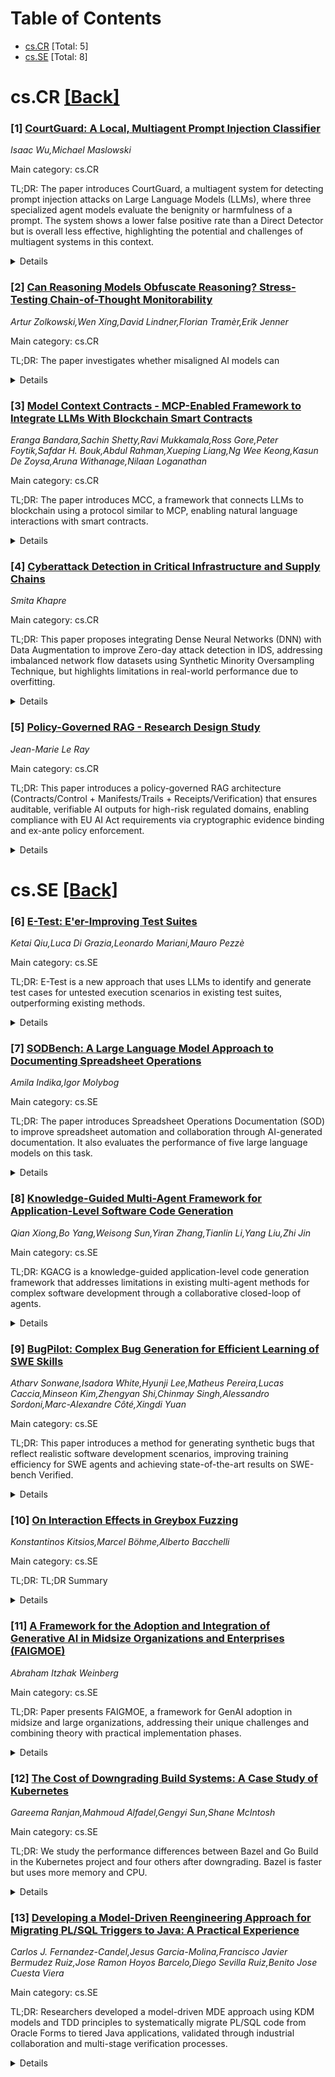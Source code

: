 <div id=toc></div>

# Table of Contents

- [cs.CR](#cs.CR) [Total: 5]
- [cs.SE](#cs.SE) [Total: 8]


<div id='cs.CR'></div>

# cs.CR [[Back]](#toc)

### [1] [CourtGuard: A Local, Multiagent Prompt Injection Classifier](https://arxiv.org/abs/2510.19844)
*Isaac Wu,Michael Maslowski*

Main category: cs.CR

TL;DR: The paper introduces CourtGuard, a multiagent system for detecting prompt injection attacks on Large Language Models (LLMs), where three specialized agent models evaluate the benignity or harmfulness of a prompt. The system shows a lower false positive rate than a Direct Detector but is overall less effective, highlighting the potential and challenges of multiagent systems in this context.


<details>
  <summary>Details</summary>
Motivation: Large language models (LLMs) are being used in sensitive applications, and prompt injection attacks represent a growing threat. These attacks can cause data leaks, misinformation, and other harmful behaviors, creating a clear need for effective detection methods.

Method: CourtGuard is a multiagent system where prompts are evaluated by three models: a 'defense attorney' (arguing innocence), a 'prosecution attorney' (arguing maliciousness), and a 'judge' (making the final classification decision). This contrasts with the 'Direct Detector' method, which uses a single model as a judge.

Result: CourtGuard achieved a lower false positive rate than the Direct Detector, but had a generally lower overall performance in detecting prompt injection attacks. The results highlight the importance of considering both adversarial and benign cases when evaluating prompts.

Conclusion: Although CourtGuard outperformed a simple LLM judge in terms of false positives, the multiagent design had worse overall effectiveness in detecting prompt injection attacks. This study encourages further research into the use of cooperative multiagent systems for LLM security, while acknowledging the challenges involved.

Abstract: As large language models (LLMs) become integrated into various sensitive
applications, prompt injection, the use of prompting to induce harmful
behaviors from LLMs, poses an ever increasing risk. Prompt injection attacks
can cause LLMs to leak sensitive data, spread misinformation, and exhibit
harmful behaviors. To defend against these attacks, we propose CourtGuard, a
locally-runnable, multiagent prompt injection classifier. In it, prompts are
evaluated in a court-like multiagent LLM system, where a "defense attorney"
model argues the prompt is benign, a "prosecution attorney" model argues the
prompt is a prompt injection, and a "judge" model gives the final
classification. CourtGuard has a lower false positive rate than the Direct
Detector, an LLM as-a-judge. However, CourtGuard is generally a worse prompt
injection detector. Nevertheless, this lower false positive rate highlights the
importance of considering both adversarial and benign scenarios for the
classification of a prompt. Additionally, the relative performance of
CourtGuard in comparison to other prompt injection classifiers advances the use
of multiagent systems as a defense against prompt injection attacks. The
implementations of CourtGuard and the Direct Detector with full prompts for
Gemma-3-12b-it, Llama-3.3-8B, and Phi-4-mini-instruct are available at
https://github.com/isaacwu2000/CourtGuard.

</details>


### [2] [Can Reasoning Models Obfuscate Reasoning? Stress-Testing Chain-of-Thought Monitorability](https://arxiv.org/abs/2510.19851)
*Artur Zolkowski,Wen Xing,David Lindner,Florian Tramèr,Erik Jenner*

Main category: cs.CR

TL;DR: The paper investigates whether misaligned AI models can 


<details>
  <summary>Details</summary>
Motivation: Recent findings indicate that misaligned models might exhibit deceptive

Method: Introduce a composable and quantifiable taxonomy of prompts to encourage CoT obfuscation. They evaluate both internal

Result: t that CoT monitoring is effective and efficient without obfuscation. H

Conclusion: While CoT proves valuable for oversight, robust deployment needs model-specific stress-testing for monitorability.

Abstract: Recent findings suggest that misaligned models may exhibit deceptive
behavior, raising concerns about output trustworthiness. Chain-of-thought (CoT)
is a promising tool for alignment monitoring: when models articulate their
reasoning faithfully, monitors can detect and mitigate harmful behaviors before
undesirable outcomes occur. However, a key uncertainty is: Can models obfuscate
their CoT in order to pursue hidden adversarial objectives while evading
detection? To answer this question and thus stress-test CoT monitorability, we
develop a composable and quantifiable taxonomy of prompts to elicit CoT
obfuscation. We evaluate both internal CoT (reasoning traces) and external CoT
(prompted reasoning in outputs) using toy tasks and more realistic environments
in SHADE-Arena. We show that: (i) CoT monitoring performs accurately and
efficiently without obfuscation pressure. (ii) Under strong obfuscation
pressure, some models successfully complete adversarial tasks while evading
detection. (iii) Models do not obfuscate their internal CoT as much as their
external CoT (under prompt pressure). These results suggest that while CoT
provides valuable oversight in benign settings, robust deployment requires
model-specific stress-testing of monitorability.

</details>


### [3] [Model Context Contracts - MCP-Enabled Framework to Integrate LLMs With Blockchain Smart Contracts](https://arxiv.org/abs/2510.19856)
*Eranga Bandara,Sachin Shetty,Ravi Mukkamala,Ross Gore,Peter Foytik,Safdar H. Bouk,Abdul Rahman,Xueping Liang,Ng Wee Keong,Kasun De Zoysa,Aruna Withanage,Nilaan Loganathan*

Main category: cs.CR

TL;DR: The paper introduces MCC, a framework that connects LLMs to blockchain using a protocol similar to MCP, enabling natural language interactions with smart contracts.


<details>
  <summary>Details</summary>
Motivation: Despite advancements in blockchain and LLMs, there is no standardized method for their seamless integration, limiting dynamic interactions. The paper aims to fill this gap.

Method: The framework, called Model Context Contracts (MCC), uses a protocol inspired by MCP to link LLMs and blockchain smart contracts. The LLM is fine-tuned with a dataset of user inputs and corresponding MCP functions.

Result: An end-to-end prototype using the MCC framework was developed on the Rahasak blockchain with a fine-tuned Llama-4 LLM, demonstrating the integration's feasibility.

Conclusion: MCC represents a novel approach to integrating LLMs and blockchain through a protocol like MCP, enabling natural language interactions with smart contracts and enhancing user experience.

Abstract: In recent years, blockchain has experienced widespread adoption across
various industries, becoming integral to numerous enterprise applications.
Concurrently, the rise of generative AI and LLMs has transformed human-computer
interactions, offering advanced capabilities in understanding and generating
human-like text. The introduction of the MCP has further enhanced AI
integration by standardizing communication between AI systems and external data
sources. Despite these advancements, there is still no standardized method for
seamlessly integrating LLM applications and blockchain. To address this
concern, we propose "MCC: Model Context Contracts" a novel framework that
enables LLMs to interact directly with blockchain smart contracts through
MCP-like protocol. This integration allows AI agents to invoke blockchain smart
contracts, facilitating more dynamic and context-aware interactions between
users and blockchain networks. Essentially, it empowers users to interact with
blockchain systems and perform transactions using queries in natural language.
Within this proposed architecture, blockchain smart contracts can function as
intelligent agents capable of recognizing user input in natural language and
executing the corresponding transactions. To ensure that the LLM accurately
interprets natural language inputs and maps them to the appropriate MCP
functions, the LLM was fine-tuned using a custom dataset comprising user inputs
paired with their corresponding MCP server functions. This fine-tuning process
significantly improved the platform's performance and accuracy. To validate the
effectiveness of MCC, we have developed an end-to-end prototype implemented on
the Rahasak blockchain with the fine-tuned Llama-4 LLM. To the best of our
knowledge, this research represents the first approach to using the concept of
Model Context Protocol to integrate LLMs with blockchain.

</details>


### [4] [Cyberattack Detection in Critical Infrastructure and Supply Chains](https://arxiv.org/abs/2510.19859)
*Smita Khapre*

Main category: cs.CR

TL;DR: This paper proposes integrating Dense Neural Networks (DNN) with Data Augmentation to improve Zero-day attack detection in IDS, addressing imbalanced network flow datasets using Synthetic Minority Oversampling Technique, but highlights limitations in real-world performance due to overfitting.


<details>
  <summary>Details</summary>
Motivation: Cyberattack detection in Critical Infrastructure and Supply Chains is challenging in Industry 4.0. Traditional IDS rely on known signatures, failing to detect Zero-day attacks. Network flow datasets are highly imbalanced, leading to detection challenges.

Method: A Dense Neural Network (DNN) is enhanced with Data Augmentation, specifically using Synthetic Minority Oversampling Technique (SMOTE) to address class imbalance. The system is tested for its ability to detect novel (Zero-day) attacks by learning from augmented data.

Result: Higher classification accuracies are achieved with balanced test data, but lower accuracies occur with original imbalanced data, indicating overfitting. A comparison with state-of-the-art methods shows poor class classification on the original dataset, suggesting SMOTE alone is insufficient for highly imbalanced data.

Conclusion: While DNN with SMOTE improves Zero-day attack detection, the method struggles with overfitting and poor performance on real-world imbalanced datasets. Novel data augmentation techniques are needed for highly imbalanced network flow data to enhance IDS effectiveness in Industry 4.0 contexts.

Abstract: Cyberattack detection in Critical Infrastructure and Supply Chains has become
challenging in Industry 4.0. Intrusion Detection Systems (IDS) are deployed to
counter the cyberattacks. However, an IDS effectively detects attacks based on
the known signatures and patterns, Zero-day attacks go undetected. To overcome
this drawback in IDS, the integration of a Dense Neural Network (DNN) with Data
Augmentation is proposed. It makes IDS intelligent and enables it to self-learn
with high accuracy when a novel attack is encountered. The network flow
captures datasets are highly imbalanced same as the real network itself. The
Data Augmentation plays a crucial role in balancing the data. The balancing of
data is challenging as the minority class is as low as 0.000004\% of the
dataset, and the abundant class is higher than 80\% of the dataset. Synthetic
Minority Oversampling Technique is used for balancing the data. However, higher
accuracies are achieved with balanced test data, lower accuracies are
noticeable with the original imbalanced test data suggesting overfitting. A
comparison with state-of-the-art research using Synthetic Minority Oversampling
Technique with Edited Nearest Neighbor shows the classification of classes
remains poor for the original dataset. This suggests highly imbalanced datasets
of network flow require a different method of data augmentation.

</details>


### [5] [Policy-Governed RAG - Research Design Study](https://arxiv.org/abs/2510.19877)
*Jean-Marie Le Ray*

Main category: cs.CR

TL;DR: This paper introduces a policy-governed RAG architecture (Contracts/Control + Manifests/Trails + Receipts/Verification) that ensures auditable, verifiable AI outputs for high-risk regulated domains, enabling compliance with EU AI Act requirements via cryptographic evidence binding and ex-ante policy enforcement.


<details>
  <summary>Details</summary>
Motivation: The motivation lies in addressing the need for AI systems in regulated industries (pharma, healthcare, finance, legal) to meet mandatory audit requirements and mitigate error costs exceeding thousands of euros under regulations like the EU AI Act, through verifiable policy adherence mechanisms.

Method: The method involves a tripartite architecture: 1) Contracts/Control (policy enforcement via SHRDLU-like mechanisms), 2) Manifests/Trails (cryptographic anchoring of sources using Memex-like systems), and 3) Receipts/Verification (portable compliance proofs via Xanadu-like protocols). Outputs are gated by verifiable evidence rather than post-hoc explanations.

Result: Results include validated targets: 20% reduction in confident errors, 900ms latency, 2.2x serve costs. The design integrates with pre-registered pilots using NO-GO gates and offers replayable, receipt-backed compliance for auditors.

Conclusion: The paper concludes that their policy-governed RAG architecture effectively enables audit-ready, policy-compliant AI generation in high-risk regulated domains by combining cryptographic verifiability with ex-ante policy checks, addressing critical limitations in existing systems.

Abstract: A policy-governed RAG architecture is specified for audit-ready generation in
regulated workflows, organized as a triptych: (I) Contracts/Control
(SHRDLU-like), which governs output adherence to legal and internal policies;
(II) Manifests/Trails (Memex-like), which cryptographically anchors all cited
source evidence to ensure verifiable provenance; and (III)
Receipts/Verification (Xanadu-like), which provides the final, portable proof
of compliance for auditors (portable COSE/JOSE) (see Section 4 and Appendix A).
Rather than explaining model internals, outputs are gated ex-ante and bound to
cryptographically verifiable evidence for each material answer. Unvalidated
targets are stated (>=20% relative reduction in confident errors; p95 latency
<= 900 ms; <= 2.2x serve cost) together with a pre-registered (optional) pilot
using NO-GO gates. The design complements existing RAG/guardrails by making
policy checks auditable, replayable, and receipt-backed. Target domains include
back-office compliance in pharma, medical devices, finance, legal, and the
public sector where error costs may exceed thousands of euros and audit trails
are mandatory under regulations such as the EU AI Act. Future evaluations may
pre-commit to publishing negative results when any example NO-GO gate is not
met.

</details>


<div id='cs.SE'></div>

# cs.SE [[Back]](#toc)

### [6] [E-Test: E'er-Improving Test Suites](https://arxiv.org/abs/2510.19860)
*Ketai Qiu,Luca Di Grazia,Leonardo Mariani,Mauro Pezzè*

Main category: cs.SE

TL;DR: E-Test is a new approach that uses LLMs to identify and generate test cases for untested execution scenarios in existing test suites, outperforming existing methods.


<details>
  <summary>Details</summary>
Motivation: Existing test suites are limited in their ability to cover all execution scenarios, and manual enrichment is time-consuming. There is a need to automatically find and add test cases for scenarios that emerge in production but are untested.

Method: E-Test uses Large Language Models to analyze large sets of scenarios from production usage and identifies those not covered by existing tests. It then generates new test cases to cover these scenarios.

Result: Evaluation on 1,975 scenarios showed E-Test achieves an F1-score of 0.55, outperforming existing approaches (max 0.34) and even vanilla LLMs (max 0.39).

Conclusion: E-Test significantly improves test suite coverage by effectively targeting untested execution scenarios, reducing manual effort needed and offering a more effective solution than current state-of-the-art methods.

Abstract: Test suites are inherently imperfect, and testers can always enrich a suite
with new test cases that improve its quality and, consequently, the reliability
of the target software system. However, finding test cases that explore
execution scenarios beyond the scope of an existing suite can be extremely
challenging and labor-intensive, particularly when managing large test suites
over extended periods.
  In this paper, we propose E-Test, an approach that reduces the gap between
the execution space explored with a test suite and the executions experienced
after testing by augmenting the test suite with test cases that explore
execution scenarios that emerge in production. E-Test (i) identifies executions
that have not yet been tested from large sets of scenarios, such as those
monitored during intensive production usage, and (ii) generates new test cases
that enhance the test suite. E-Test leverages Large Language Models (LLMs) to
pinpoint scenarios that the current test suite does not adequately cover, and
augments the suite with test cases that execute these scenarios.
  Our evaluation on a dataset of 1,975 scenarios, collected from highly-starred
open-source Java projects already in production and Defects4J, demonstrates
that E-Test retrieves not-yet-tested execution scenarios significantly better
than state-of-the-art approaches. While existing regression testing and field
testing approaches for this task achieve a maximum F1-score of 0.34, and
vanilla LLMs achieve a maximum F1-score of 0.39, E-Test reaches 0.55. These
results highlight the impact of E-Test in enhancing test suites by effectively
targeting not-yet-tested execution scenarios and reducing manual effort
required for maintaining test suites.

</details>


### [7] [SODBench: A Large Language Model Approach to Documenting Spreadsheet Operations](https://arxiv.org/abs/2510.19864)
*Amila Indika,Igor Molybog*

Main category: cs.SE

TL;DR: The paper introduces Spreadsheet Operations Documentation (SOD) to improve spreadsheet automation and collaboration through AI-generated documentation. It also evaluates the performance of five large language models on this task.


<details>
  <summary>Details</summary>
Motivation: Current spreadsheet practices lack systematic documentation, leading to issues in automation, collaboration, and knowledge retention. This hinders the efficiency and reproducibility of spreadsheet-based workflows.

Method: The authors introduce SOD as a new AI task focusing on translating spreadsheet manipulation code into natural language. They create a benchmark of 111 code snippets with corresponding natural language summaries and evaluate five LLMs using BLEU, GLEU, ROUGE-L, and METEOR metrics.

Result: The evaluation results show that LLMs can generate accurate spreadsheet documentation, indicating that SOD is a viable method to enhance reproducibility and collaboration. However, challenges still remain.

Conclusion: The study demonstrates the feasibility of using LLMs for SOD, which can contribute to improving spreadsheet practices. Addressing the identified challenges is essential to fully realize the benefits of this approach.

Abstract: Numerous knowledge workers utilize spreadsheets in business, accounting, and
finance. However, a lack of systematic documentation methods for spreadsheets
hinders automation, collaboration, and knowledge transfer, which risks the loss
of crucial institutional knowledge. This paper introduces Spreadsheet
Operations Documentation (SOD), an AI task that involves generating
human-readable explanations from spreadsheet operations. Many previous studies
have utilized Large Language Models (LLMs) for generating spreadsheet
manipulation code; however, translating that code into natural language for SOD
is a less-explored area. To address this, we present a benchmark of 111
spreadsheet manipulation code snippets, each paired with a corresponding
natural language summary. We evaluate five LLMs, GPT-4o, GPT-4o-mini,
LLaMA-3.3-70B, Mixtral-8x7B, and Gemma2-9B, using BLEU, GLEU, ROUGE-L, and
METEOR metrics. Our findings suggest that LLMs can generate accurate
spreadsheet documentation, making SOD a feasible prerequisite step toward
enhancing reproducibility, maintainability, and collaborative workflows in
spreadsheets, although there are challenges that need to be addressed.

</details>


### [8] [Knowledge-Guided Multi-Agent Framework for Application-Level Software Code Generation](https://arxiv.org/abs/2510.19868)
*Qian Xiong,Bo Yang,Weisong Sun,Yiran Zhang,Tianlin Li,Yang Liu,Zhi Jin*

Main category: cs.SE

TL;DR: KGACG is a knowledge-guided application-level code generation framework that addresses limitations in existing multi-agent methods for complex software development through a collaborative closed-loop of agents.


<details>
  <summary>Details</summary>
Motivation: Current multi-agent frameworks struggle with large-scale application-level code generation, lacking proper code organization and maintainability. Automated code generation via LLMs remains inefficient for complex projects.

Method: KGACG introduces a closed-loop system with three agents: Code Organization & Planning Agent (COPA) for structural planning, Coding Agent (CA) for implementation, and Testing Agent (TA with feedback mechanisms) to collaborate on transforming requirements into executable code.

Result: Demonstrated in a Java Tank Battle game case study, KGACG successfully navigates organizational challenges and maintains code generation processes through its agent collaboration framework.

Conclusion: KGACG advances automation in application-level software development by combining knowledge-guided agent collaboration with systematic feedback, improving scalability and maintainability.

Abstract: Automated code generation driven by Large Lan- guage Models (LLMs) has
enhanced development efficiency, yet generating complex application-level
software code remains challenging. Multi-agent frameworks show potential, but
existing methods perform inadequately in large-scale application-level software
code generation, failing to ensure reasonable orga- nizational structures of
project code and making it difficult to maintain the code generation process.
To address this, this paper envisions a Knowledge-Guided Application-Level Code
Generation framework named KGACG, which aims to trans- form software
requirements specification and architectural design document into executable
code through a collaborative closed- loop of the Code Organization & Planning
Agent (COPA), Coding Agent (CA), and Testing Agent (TA), combined with a
feedback mechanism. We demonstrate the collaborative process of the agents in
KGACG in a Java Tank Battle game case study while facing challenges. KGACG is
dedicated to advancing the automation of application-level software
development.

</details>


### [9] [BugPilot: Complex Bug Generation for Efficient Learning of SWE Skills](https://arxiv.org/abs/2510.19898)
*Atharv Sonwane,Isadora White,Hyunji Lee,Matheus Pereira,Lucas Caccia,Minseon Kim,Zhengyan Shi,Chinmay Singh,Alessandro Sordoni,Marc-Alexandre Côté,Xingdi Yuan*

Main category: cs.SE

TL;DR: This paper introduces a method for generating synthetic bugs that reflect realistic software development scenarios, improving training efficiency for SWE agents and achieving state-of-the-art results on SWE-bench Verified.


<details>
  <summary>Details</summary>
Motivation: High-quality bugs are crucial for training the next generation of SWE agents, but previous approaches introduce out-of-distribution effects by creating bugs intentionally. Realistic bugs better mirror actual development processes and human-edit patterns.

Method: The method involves instructing SWE agents to introduce new features into codebases, which can unintentionally break existing tests and cause bugs. This contrasts with prior intentional bug generation techniques, and uses a combination of bug generation through new feature implementation and standard bug datasets for training.

Result: The paper shows improved training efficiency: achieving the same result with 40% less data (1.2k bugs vs. 3k bugs). The model trained on these bugs achieved SOTA: FrogBoss (32B) with a pass@1 of 54.6% and FrogMini (14B) with 45.3% on SWE-bench Verified.

Conclusion: End-to-end training with synthetic bugs that simulate real development scenarios outperforms existing methods and leads to significant improvements in effectiveness and efficiency in training SWE agents.

Abstract: High quality bugs are key to training the next generation of language model
based software engineering (SWE) agents. We introduce a novel method for
synthetic generation of difficult and diverse bugs. Our method instructs SWE
Agents to introduce a feature into the codebase whereby they may
unintentionally break tests, resulting in bugs. Prior approaches often induce
an out-of-distribution effect by generating bugs intentionally (e.g. by
introducing local perturbation to existing code), which does not reflect
realistic development processes. We perform qualitative analysis to demonstrate
that our approach for generating bugs more closely reflects the patterns found
in human-authored edits. Through extensive experiments, we demonstrate that our
bugs provide more efficient training data for supervised fine-tuning,
outperforming other bug datasets by 2% with half the training data (1.2k vs. 3k
bugs). We train on our newly generated bugs in addition to existing bug
datasets to get FrogBoss a state-of-the-art 32B parameter model on SWE-bench
Verified with a pass@1 of 54.6% and FrogMini a state-of-the-art 14B model on
SWE-bench Verified with a pass@1 of 45.3% on SWE-bench Verified averaged over
three seeds.

</details>


### [10] [On Interaction Effects in Greybox Fuzzing](https://arxiv.org/abs/2510.19984)
*Konstantinos Kitsios,Marcel Böhme,Alberto Bacchelli*

Main category: cs.SE

TL;DR: TL;DR Summary


<details>
  <summary>Details</summary>
Motivation: Motivation

Method: Method

Result: Result

Conclusion: Conclusion

Abstract: A greybox fuzzer is an automated software testing tool that generates new
test inputs by applying randomly chosen mutators (e.g., flipping a bit or
deleting a block of bytes) to a seed input in random order and adds all
coverage-increasing inputs to the corpus of seeds. We hypothesize that the
order in which mutators are applied to a seed input has an impact on the
effectiveness of greybox fuzzers. In our experiments, we fit a linear model to
a dataset that contains the effectiveness of all possible mutator pairs and
indeed observe the conjectured interaction effect. This points us to more
efficient fuzzing by choosing the most promising mutator sequence with a higher
likelihood. We propose MuoFuzz, a greybox fuzzer that learns and chooses the
most promising mutator sequences. MuoFuzz learns the conditional probability
that the next mutator will yield an interesting input, given the previously
selected mutator. Then, it samples from the learned probability using a random
walk to generate mutator sequences. We compare the performance of MuoFuzz to
AFL++, which uses a fixed selection probability, and MOPT, which optimizes the
selection probability of each mutator in isolation. Experimental results on the
FuzzBench and MAGMA benchmarks show that MuoFuzz achieves the highest code
coverage and finds four bugs missed by AFL++ and one missed by both AFL++ and
MOPT.

</details>


### [11] [A Framework for the Adoption and Integration of Generative AI in Midsize Organizations and Enterprises (FAIGMOE)](https://arxiv.org/abs/2510.19997)
*Abraham Itzhak Weinberg*

Main category: cs.SE

TL;DR: Paper presents FAIGMOE, a framework for GenAI adoption in midsize and large organizations, addressing their unique challenges and combining theory with practical implementation phases.


<details>
  <summary>Details</summary>
Motivation: The paper is motivated by the lack of specific frameworks for GenAI implementation in midsize and enterprise organizations, which face distinct challenges in adopting GenAI beyond what traditional technology adoption models like TAM, TOE, and DOI can address.

Method: The paper introduces FAIGMOE as a conceptual framework, built by synthesizing technology adoption theory, organizational change management, and innovation diffusion perspectives into four phases: Strategic Assessment, Planning and Use Case Development, Implementation and Integration, and Operationalization and Optimization. The framework is designed to be adaptable to different organizational scales and includes GenAI-specific considerations.

Result: The FAIGMOE framework is introduced, providing actionable implementation protocols, assessment instruments, and governance templates for GenAI adoption, tailored to the distinct needs of midsize organizations and enterprise-level businesses.

Conclusion: FAIGMOE is positioned as a comprehensive conceptual framework that addresses the adoption of GenAI in both midsize and enterprise organizations. It is presented as a contribution requiring further empirical validation but offering a new perspective to the existing literature by explicitly addressing these specific adoption contexts.

Abstract: Generative Artificial Intelligence (GenAI) presents transformative
opportunities for organizations, yet both midsize organizations and larger
enterprises face distinctive adoption challenges. Midsize organizations
encounter resource constraints and limited AI expertise, while enterprises
struggle with organizational complexity and coordination challenges. Existing
technology adoption frameworks, including TAM (Technology Acceptance Model),
TOE (Technology Organization Environment), and DOI (Diffusion of Innovations)
theory, lack the specificity required for GenAI implementation across these
diverse contexts, creating a critical gap in adoption literature. This paper
introduces FAIGMOE (Framework for the Adoption and Integration of Generative AI
in Midsize Organizations and Enterprises), a conceptual framework addressing
the unique needs of both organizational types. FAIGMOE synthesizes technology
adoption theory, organizational change management, and innovation diffusion
perspectives into four interconnected phases: Strategic Assessment, Planning
and Use Case Development, Implementation and Integration, and
Operationalization and Optimization. Each phase provides scalable guidance on
readiness assessment, strategic alignment, risk governance, technical
architecture, and change management adaptable to organizational scale and
complexity. The framework incorporates GenAI specific considerations including
prompt engineering, model orchestration, and hallucination management that
distinguish it from generic technology adoption frameworks. As a perspective
contribution, FAIGMOE provides the first comprehensive conceptual framework
explicitly addressing GenAI adoption across midsize and enterprise
organizations, offering actionable implementation protocols, assessment
instruments, and governance templates requiring empirical validation through
future research.

</details>


### [12] [The Cost of Downgrading Build Systems: A Case Study of Kubernetes](https://arxiv.org/abs/2510.20041)
*Gareema Ranjan,Mahmoud Alfadel,Gengyi Sun,Shane McIntosh*

Main category: cs.SE

TL;DR: We study the performance differences between Bazel and Go Build in the Kubernetes project and four others after downgrading. Bazel is faster but uses more memory and CPU.


<details>
  <summary>Details</summary>
Motivation: This paper aims to understand the performance implications of downgrading from artifact-based build tools like Bazel to language-specific solutions like Go Build, which are perceived as easier to maintain but may impact resource usage.

Method: The authors conduct a case study of the Kubernetes project's downgrade from Bazel to Go Build, reproducing and analyzing full and incremental builds. They replicate the study on four other projects that made similar downgrades, evaluating build time, memory, and CPU usage.

Result: Results show Bazel is faster in full builds (23.06-38.66 vs. 75.19 seconds with Go Build) and more memory-intensive (Bazel uses less memory: 81.42-351.07 MB). Bazel also has higher CPU load above certain parallelism levels. Downgrading increased CI resource costs by up to 76% in Kubernetes, with consistent memory advantages in all studied projects.

Conclusion: While language-specific build tools may offer maintainability benefits, abandoning artifact-based tools like Bazel incurs significant performance and resource costs for large projects, highlighting the trade-off between maintainability and infrastructure demands.

Abstract: Since developers invoke the build system frequently, its performance can
impact productivity. Modern artifact-based build tools accelerate builds, yet
prior work shows that teams may abandon them for alternatives that are easier
to maintain. While prior work shows why downgrades are performed, the
implications of downgrades remain largely unexplored. In this paper, we
describe a case study of the Kubernetes project, focusing on its downgrade from
an artifact-based build tool (Bazel) to a language-specific solution (Go
Build). We reproduce and analyze the full and incremental builds of change sets
during the downgrade period. On the one hand, we find that Bazel builds are
faster than Go Build, completing full builds in 23.06-38.66 up to 75.19 impose
a larger memory footprint than Go Build of 81.42-351.07 respectively. Bazel
builds also impose a greater CPU load at parallelism settings above eight for
full builds and above one for incremental builds. We estimate that downgrading
from Bazel can increase CI resource costs by up to 76 explore whether our
observations generalize by replicating our Kubernetes study on four other
projects that also downgraded from Bazel to older build tools. We observe that
while build time penalties decrease, Bazel consistently consumes more memory.
We conclude that abandoning artifact-based build tools, despite perceived
maintainability benefits, tends to incur considerable performance costs for
large projects. Our observations may help stakeholders to balance trade-offs in
build tool adoption

</details>


### [13] [Developing a Model-Driven Reengineering Approach for Migrating PL/SQL Triggers to Java: A Practical Experience](https://arxiv.org/abs/2510.20121)
*Carlos J. Fernandez-Candel,Jesus Garcia-Molina,Francisco Javier Bermudez Ruiz,Jose Ramon Hoyos Barcelo,Diego Sevilla Ruiz,Benito Jose Cuesta Viera*

Main category: cs.SE

TL;DR: Researchers developed a model-driven MDE approach using KDM models and TDD principles to systematically migrate PL/SQL code from Oracle Forms to tiered Java applications, validated through industrial collaboration and multi-stage verification processes.


<details>
  <summary>Details</summary>
Motivation: Legacy RAD platforms require modernization as enterprises seek to transition from monolithic PL/SQL systems (e.g., Oracle Forms) to tiered Java architectures, necessitating systematic migration approaches.

Method: A model-driven reengineering process integrating Test-Driven Development principles and three-tier validations, utilizing KDM metamodels to represent legacy code and implement incremental model transformations.

Result: Successful implementation of a code migration tool with validated transformation processes, detailed analysis of the reengineering workflow, and evaluation of MDE application challenges in real-world legacy system migration.

Conclusion: The application of model-driven reengineering with TDD-like methodology and multi-stage validations provides an effective approach for migrating legacy PL/SQL applications to modern Java architectures, demonstrating the viability of MDE in complex transformation scenarios.

Abstract: Model-driven software engineering (MDE) techniques are not only useful in
forward engineering scenarios, but can also be successfully applied to evolve
existing systems. RAD (Rapid Application Development) platforms emerged in the
nineties, but the success of modern software technologies motivated that a
large number of enterprises tackled the migration of their RAD applications,
such as Oracle Forms. Our research group has collaborated with a software
company in developing a solution to migrate PL/SQL monolithic code on Forms
triggers and program units to Java code separated in several tiers.
  Our research focused on the model-driven reengineering process applied to
develop the migration tool for the conversion of PL/SQL code to Java. Legacy
code is represented in form of KDM (Knowledge-Discovery Metamodel) models. In
this paper, we propose a software process to implement a model-driven
re-engineering. This process integrates a TDD-like approach to incrementally
develop model transformations with three kinds of validations for the generated
code. The implementation and validation of the re-engineering approach are
explained in detail, as well as the evaluation of some issues related with the
application of MDE.

</details>
